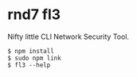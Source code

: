 # rnd7 fl3
Nifty little CLI Network Security Tool.

```
$ npm install
$ sudo npm link
$ fl3 --help
```
